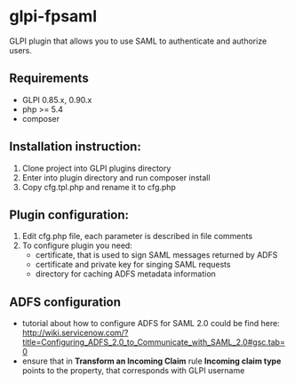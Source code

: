 # glpi-fpsaml
GLPI plugin that allows you to use SAML to authenticate and authorize users.
## Requirements
* GLPI 0.85.x, 0.90.x
* php >= 5.4
* composer

## Installation instruction:

1. Clone project into GLPI plugins directory
2. Enter into plugin directory and run composer install
3. Copy cfg.tpl.php and rename it to cfg.php

## Plugin configuration:

1. Edit cfg.php file, each parameter is described in file comments
2. To configure plugin you need:
    * certificate, that is used to sign SAML messages returned by ADFS
    * certificate and private key for singing SAML requests
    * directory for caching ADFS metadata information

## ADFS configuration
* tutorial about how to configure ADFS for SAML 2.0 could be find here: http://wiki.servicenow.com/?title=Configuring_ADFS_2.0_to_Communicate_with_SAML_2.0#gsc.tab=0
* ensure that in **Transform an Incoming Claim** rule **Incoming claim type** points to the property, that corresponds with GLPI username
